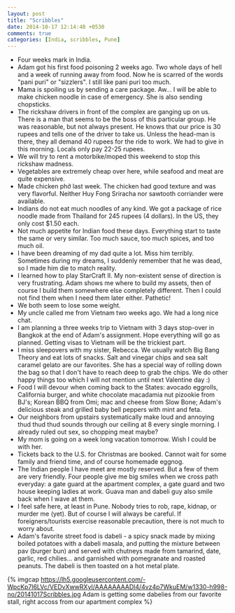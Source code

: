 ```yaml
---
layout: post
title: "Scribbles"
date: 2014-10-17 12:14:48 +0530
comments: true
categories: [India, scribbles, Pune] 
---
```

- Four weeks mark in India.
- Adam got his first food poisoning 2 weeks ago.  Two whole days of hell and a week of running away from food.  Now he is scarred of the words "pani puri" or "sizzlers".  I still like pani puri too much.
- Mama is spoiling us by sending a care package.  Aw... I will be able to make chicken noodle in case of emergency.  She is also sending chopsticks.   
- The rickshaw drivers in front of the complex are ganging up on us.  There is a man that seems to be the boss of this particular group.  He was reasonable, but not always present.  He knows that our price is 30 rupees and tells one of the driver to take us.  Unless the head-man is there, they all demand 40 rupees for the ride to work.  We had to give in this morning.  Locals only pay 22-25 rupees.
- We will try to rent a motorbike/moped this weekend to stop this rickshaw madness.
- Vegetables are extremely cheap over here, while seafood and meat are quite expensive.
- Made chicken phở last week.  The chicken had good texture and was very flavorful.  Neither Huy Fong Sriracha nor sawtooth corriander were available.  
- Indians do not eat much noodles of any kind.  We got a package of rice noodle made from Thailand for 245 rupees (4 dollars).  In the US, they only cost $1.50 each.
- Not much appetite for Indian food these days.  Everything start to taste the same or very similar.  Too much sauce, too much spices, and too much oil.
- I have been dreaming of my dad quite a lot.  Miss him terribly.  Sometimes during my dreams, I suddenly remember that he was dead, so I made him die to match reality.
- I learned how to play StarCraft II.  My non-existent sense of direction is very frustrating.  Adam shows me where to build my assets, then of course I build them somewhere else completely different.  Then I could not find them when I need them later either.  Pathetic!
- We both seem to lose some weight.
- My uncle called me from Vietnam two weeks ago.  We had a long nice chat.  
- I am planning a three weeks trip to Vietnam with 3 days stop-over in Bangkok at the end of Adam's assignment.  Hope everything will go as planned. Getting visas to Vietnam will be the trickiest part.
- I miss sleepovers with my sister, Rebecca.  We usually watch Big Bang Theory and eat lots of snacks.  Salt and vinegar chips and sea salt caramel gelato are our favorites.  She has a special way of rolling down the bag so that I don't have to reach deep to grab the chips.  We do other happy things too which I will not mention until next Valentine day :)
- Food I will devour when coming back to the States:  avocado eggrolls, California burger, and white chocolate macadamia nut pizookie from BJ's; Korean BBQ from Omi; mac and cheese from Slow Bone; Adam's delicious steak and grilled baby bell peppers with mint and feta.
- Our neighbors from upstairs systematically make loud and annoying thud thud thud sounds through our ceiling at 8 every single morning.  I already ruled out sex, so chopping meat maybe?
- My mom is going on a week long vacation tomorrow.  Wish I could be with her.  
- Tickets back to the U.S. for Christmas are booked.  Cannot wait for some family and friend time, and of course homemade eggnog.
- The Indian people I have meet are mostly reserved. But a few of them are very friendly.  Four people give me big smiles when we cross path everyday:  a gate guard at the apartment complex, a gate guard and two house keeping ladies at work.  Guava man and dabeli guy also smile back when I wave at them.  
- I feel safe here, at least in Pune.  Nobody tries to rob, rape, kidnap, or murder me (yet).  But of course I will always be careful.  If foreigners/tourists exercise reasonable precaution, there is not much to worry about.
- Adam's favorite street food is dabeli - a spicy snack made by mixing boiled potatoes with a dabeli masala, and putting the mixture between pav (burger bun) and served with chutneys made from tamarind, date, garlic, red chilies... and garnished with pomegranate and roasted peanuts.  The dabeli is then toasted on a hot metal plate.

{% imgcap https://lh5.googleusercontent.com/-WpcKp7l6LVc/VEDvXwwRXyI/AAAAAAAADl4/4vz4p7WkuEM/w1330-h998-no/20141017Scribbles.jpg Adam is getting some dabelies from our favorite stall, right accoss from our apartment complex %}
